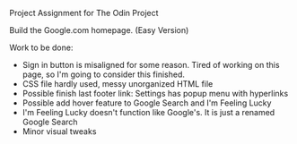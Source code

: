 Project Assignment for The Odin Project

Build the Google.com homepage. (Easy Version)

Work to be done:
- Sign in button is misaligned for some reason. Tired of working on this page, so 
    I'm going to consider this finished.
- CSS file hardly used, messy unorganized HTML file
- Possible finish last footer link: Settings has popup menu with hyperlinks
- Possible add hover feature to Google Search and I'm Feeling Lucky
- I'm Feeling Lucky doesn't function like Google's. It is just a renamed Google Search
- Minor visual tweaks

